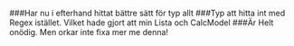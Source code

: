 ###Har nu i efterhand hittat bättre sätt för typ allt
###Typ att hitta int med Regex istället. Vilket hade gjort att min Lista och CalcModel
###Är Helt onödig. Men orkar inte fixa mer me denna!
